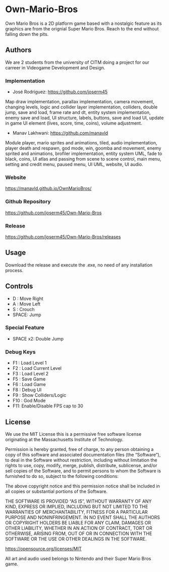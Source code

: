 ﻿# Own-Mario-Bros
Own Mario Bros is a 2D platform game based with a nostalgic feature as its graphics are from the orignial Super Mario Bros. Reach to the end without falling down the pits.

## Authors
We are 2 students from the university of CITM doing a project for our carreer in Videogame Development and Design.

### Implementation

* José Rodriguez: https://github.com/joserm45



Map draw implementation, parallax implementation, camera movement, changing levels, logic and collider layer implementation, colliders, double jump, save and load, frame rate and dt, entity system implementation, enemy save and load, UI structure, labels, buttons, save and load UI, update in game UI element (lives, score, time, coins), volume adjustment.



* Manav Lakhwani: https://github.com/manavld



Module player, mario sprites and animations, tiled, audio implementation, player death and respawn, god mode, win, goomba and movement, enemy sprited and animations, brofiler implementation, entity system UML, fade to black, coins, UI atlas and passing from scene to scene control, main menu, setting and credit menu, paused menu, UI UML, website, UI audio. 

### Website 

https://manavld.github.io/OwnMarioBros/

### Github Repository 

https://github.com/joserm45/Own-Mario-Bros

### Release

https://github.com/joserm45/Own-Mario-Bros/releases


## Usage

Download the release and execute the .exe, no need of any installation process.

## Controls

* D : Move Right
* A : Move Left
* S : Crouch
* SPACE: Jump

### Special Feature

* SPACE x2: Double Jump

### Debug Keys

* F1 : Load Level 1
* F2 : Load Current Level
* F3 : Load Level 2
* F5 : Save Game
* F6 : Load Game
* F8 : Debug UI
* F9 : Show Colliders/Logic
* F10 : God Mode
* F11: Enable/Disable FPS cap to 30

## License

We use the MIT License this is a permissive free software license originating at the Massachusetts Institute of Technology.

Permission is hereby granted, free of charge, to any person obtaining a copy of this software and associated documentation files (the “Software”), to deal in the Software without restriction, including without limitation the rights to use, copy, modify, merge, publish, distribute, sublicense, and/or sell copies of the Software, and to permit persons to whom the Software is furnished to do so, subject to the following conditions:

The above copyright notice and this permission notice shall be included in all copies or substantial portions of the Software.

THE SOFTWARE IS PROVIDED “AS IS”, WITHOUT WARRANTY OF ANY KIND, EXPRESS OR IMPLIED, INCLUDING BUT NOT LIMITED TO THE WARRANTIES OF MERCHANTABILITY, FITNESS FOR A PARTICULAR PURPOSE AND NONINFRINGEMENT. IN NO EVENT SHALL THE AUTHORS OR COPYRIGHT HOLDERS BE LIABLE FOR ANY CLAIM, DAMAGES OR OTHER LIABILITY, WHETHER IN AN ACTION OF CONTRACT, TORT OR OTHERWISE, ARISING FROM, OUT OF OR IN CONNECTION WITH THE SOFTWARE OR THE USE OR OTHER DEALINGS IN THE SOFTWARE.

https://opensource.org/licenses/MIT

All art and audio used belongs to Nintendo and their Super Mario Bros game.
